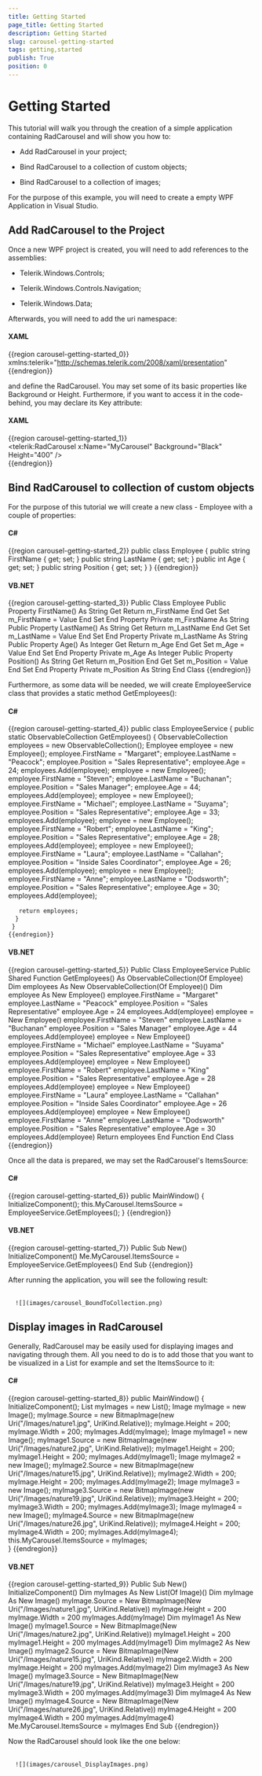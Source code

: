```yaml
---
title: Getting Started
page_title: Getting Started
description: Getting Started
slug: carousel-getting-started
tags: getting,started
publish: True
position: 0
---
```


# Getting Started



This tutorial will walk you through the creation of a simple application containing RadCarousel and will show you how to:

* Add RadCarousel in your project;

* Bind RadCarousel to a collection of custom objects;

* Bind RadCarousel to a collection of images;

For the purpose of this example, you will need to create a empty WPF Application in Visual Studio.

## Add RadCarousel to the Project

Once a new WPF project is created, you will need to add references to the assemblies:

* Telerik.Windows.Controls;

* Telerik.Windows.Controls.Navigation;

* Telerik.Windows.Data;

Afterwards, you will need to add the uri namespace:

#### __XAML__

{{region carousel-getting-started_0}}
	xmlns:telerik="http://schemas.telerik.com/2008/xaml/presentation"
	{{endregion}}



and define the RadCarousel. You may set some of its basic properties like Background or Height. Furthermore, if you want to access it in the code-behind, you may declare its Key attribute: 

#### __XAML__

{{region carousel-getting-started_1}}
	<Window x:Class="RadCarousel_MyProject.MainWindow"
	        xmlns="http://schemas.microsoft.com/winfx/2006/xaml/presentation"
	        xmlns:x="http://schemas.microsoft.com/winfx/2006/xaml"
	        xmlns:telerik="http://schemas.telerik.com/2008/xaml/presentation"
	        Title="MainWindow" Height="450" Width="525"> 
	  <Grid Background="Black">  
	        <telerik:RadCarousel x:Name="MyCarousel" Background="Black" Height="400" />  
	  </Grid>
	</Window>
	{{endregion}}



## Bind RadCarousel to collection of custom objects

For the purpose of this tutorial we will create a new class - Employee with a couple of properties:

#### __C#__

{{region carousel-getting-started_2}}
	public class Employee
	 {
	  public string FirstName
	  {
	   get;
	   set;
	  }
	  public string LastName
	  {
	   get;
	   set;
	  }
	  public int Age
	  {
	   get;
	   set;
	  }
	  public string Position
	  {
	   get;
	   set;
	  }
	 }
	{{endregion}}



#### __VB.NET__

{{region carousel-getting-started_3}}
	Public Class Employee
	 Public Property FirstName() As String
	  Get
	   Return m_FirstName
	  End Get
	  Set
	   m_FirstName = Value
	  End Set
	 End Property
	 Private m_FirstName As String
	 Public Property LastName() As String
	  Get
	   Return m_LastName
	  End Get
	  Set
	   m_LastName = Value
	  End Set
	 End Property
	 Private m_LastName As String
	 Public Property Age() As Integer
	  Get
	   Return m_Age
	  End Get
	  Set
	   m_Age = Value
	  End Set
	 End Property
	 Private m_Age As Integer
	 Public Property Position() As String
	  Get
	   Return m_Position
	  End Get
	  Set
	   m_Position = Value
	  End Set
	 End Property
	 Private m_Position As String
	End Class
	{{endregion}}



Furthermore, as some data will be needed, we will create EmployeeService class that provides a static method GetEmployees():

#### __C#__

{{region carousel-getting-started_4}}
	public class EmployeeService
	 {
	  public static ObservableCollection<Employee> GetEmployees()
	  {
	   ObservableCollection<Employee> employees = new ObservableCollection<Employee>();
	   Employee employee = new Employee();
	   employee.FirstName = "Margaret";
	   employee.LastName = "Peacock";
	   employee.Position = "Sales Representative";
	   employee.Age = 24;
	   employees.Add(employee);
	   employee = new Employee();
	   employee.FirstName = "Steven";
	   employee.LastName = "Buchanan";
	   employee.Position = "Sales Manager";
	   employee.Age = 44;
	   employees.Add(employee);
	   employee = new Employee();
	   employee.FirstName = "Michael";
	   employee.LastName = "Suyama";
	   employee.Position = "Sales Representative";
	   employee.Age = 33;
	   employees.Add(employee);
	   employee = new Employee();
	   employee.FirstName = "Robert";
	   employee.LastName = "King";
	   employee.Position = "Sales Representative";
	   employee.Age = 28;
	   employees.Add(employee);
	   employee = new Employee();
	   employee.FirstName = "Laura";
	   employee.LastName = "Callahan";
	   employee.Position = "Inside Sales Coordinator";
	   employee.Age = 26;
	   employees.Add(employee);
	   employee = new Employee();
	   employee.FirstName = "Anne";
	   employee.LastName = "Dodsworth";
	   employee.Position = "Sales Representative";
	   employee.Age = 30;
	   employees.Add(employee);
	
	   return employees;
	  }
	 }
	{{endregion}}



#### __VB.NET__

{{region carousel-getting-started_5}}
	Public Class EmployeeService
	 Public Shared Function GetEmployees() As ObservableCollection(Of Employee)
	  Dim employees As New ObservableCollection(Of Employee)()
	  Dim employee As New Employee()
	  employee.FirstName = "Margaret"
	  employee.LastName = "Peacock"
	  employee.Position = "Sales Representative"
	  employee.Age = 24
	  employees.Add(employee)
	  employee = New Employee()
	  employee.FirstName = "Steven"
	  employee.LastName = "Buchanan"
	  employee.Position = "Sales Manager"
	  employee.Age = 44
	  employees.Add(employee)
	  employee = New Employee()
	  employee.FirstName = "Michael"
	  employee.LastName = "Suyama"
	  employee.Position = "Sales Representative"
	  employee.Age = 33
	  employees.Add(employee)
	  employee = New Employee()
	  employee.FirstName = "Robert"
	  employee.LastName = "King"
	  employee.Position = "Sales Representative"
	  employee.Age = 28
	  employees.Add(employee)
	  employee = New Employee()
	  employee.FirstName = "Laura"
	  employee.LastName = "Callahan"
	  employee.Position = "Inside Sales Coordinator"
	  employee.Age = 26
	  employees.Add(employee)
	  employee = New Employee()
	  employee.FirstName = "Anne"
	  employee.LastName = "Dodsworth"
	  employee.Position = "Sales Representative"
	  employee.Age = 30
	  employees.Add(employee)
	  Return employees
	 End Function
	End Class
	{{endregion}}



Once all the data is prepared, we may set the RadCarousel's ItemsSource:

#### __C#__

{{region carousel-getting-started_6}}
	public MainWindow()
	  {
	   InitializeComponent();
	   this.MyCarousel.ItemsSource = EmployeeService.GetEmployees();
	  }
	{{endregion}}



#### __VB.NET__

{{region carousel-getting-started_7}}
	Public Sub New()
	 InitializeComponent()
	 Me.MyCarousel.ItemsSource = EmployeeService.GetEmployees()
	End Sub
	{{endregion}}



After running the application, you will see the following result:




         
      ![](images/carousel_BoundToCollection.png)

## Display images in RadCarousel

Generally, RadCarousel may be easily used for displaying images and navigating through them. All you need to do is to add those that you want to be visualized in a List<Image> for example and set the ItemsSource to it:

#### __C#__

{{region carousel-getting-started_8}}
	public MainWindow()
	  {
	   InitializeComponent();
	   List<Image> myImages = new List<Image>();
	   Image myImage = new Image();
	   myImage.Source = new BitmapImage(new Uri("/Images/nature1.jpg", UriKind.Relative));
	   myImage.Height = 200;
	   myImage.Width = 200;
	   myImages.Add(myImage);
	   Image myImage1 = new Image();
	   myImage1.Source = new BitmapImage(new Uri("/Images/nature2.jpg", UriKind.Relative));
	   myImage1.Height = 200;
	   myImage1.Height = 200;
	   myImages.Add(myImage1);
	   Image myImage2 = new Image();
	   myImage2.Source = new BitmapImage(new Uri("/Images/nature15.jpg", UriKind.Relative));
	   myImage2.Width = 200;
	   myImage.Height = 200;
	   myImages.Add(myImage2);
	   Image myImage3 = new Image();
	   myImage3.Source = new BitmapImage(new Uri("/Images/nature19.jpg", UriKind.Relative));
	   myImage3.Height = 200;
	   myImage3.Width = 200;
	   myImages.Add(myImage3);
	   Image myImage4 = new Image();
	   myImage4.Source = new BitmapImage(new Uri("/Images/nature26.jpg", UriKind.Relative));
	   myImage4.Height = 200;
	   myImage4.Width = 200;
	   myImages.Add(myImage4);
	   this.MyCarousel.ItemsSource = myImages;   
	  }
	{{endregion}}





#### __VB.NET__

{{region carousel-getting-started_9}}
	Public Sub New()
	 InitializeComponent()
	 Dim myImages As New List(Of Image)()
	 Dim myImage As New Image()
	 myImage.Source = New BitmapImage(New Uri("/Images/nature1.jpg", UriKind.Relative))
	 myImage.Height = 200
	 myImage.Width = 200
	 myImages.Add(myImage)
	 Dim myImage1 As New Image()
	 myImage1.Source = New BitmapImage(New Uri("/Images/nature2.jpg", UriKind.Relative))
	 myImage1.Height = 200
	 myImage1.Height = 200
	 myImages.Add(myImage1)
	 Dim myImage2 As New Image()
	 myImage2.Source = New BitmapImage(New Uri("/Images/nature15.jpg", UriKind.Relative))
	 myImage2.Width = 200
	 myImage.Height = 200
	 myImages.Add(myImage2)
	 Dim myImage3 As New Image()
	 myImage3.Source = New BitmapImage(New Uri("/Images/nature19.jpg", UriKind.Relative))
	 myImage3.Height = 200
	 myImage3.Width = 200
	 myImages.Add(myImage3)
	 Dim myImage4 As New Image()
	 myImage4.Source = New BitmapImage(New Uri("/Images/nature26.jpg", UriKind.Relative))
	 myImage4.Height = 200
	 myImage4.Width = 200
	 myImages.Add(myImage4)
	 Me.MyCarousel.ItemsSource = myImages
	End Sub
	{{endregion}}



Now the RadCarousel should look like the one below:




         
      ![](images/carousel_DisplayImages.png)
